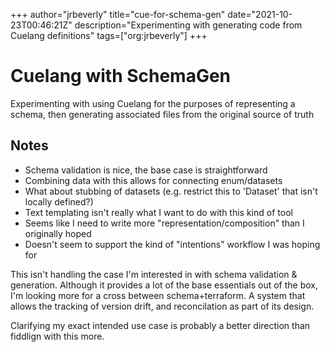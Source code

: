 +++
author="jrbeverly"
title="cue-for-schema-gen"
date="2021-10-23T00:46:21Z"
description="Experimenting with generating code from Cuelang definitions"
tags=["org:jrbeverly"]
+++

# Cuelang with SchemaGen

Experimenting with using Cuelang for the purposes of representing a schema, then generating associated files from the original source of truth

## Notes

- Schema validation is nice, the base case is straightforward
- Combining data with this allows for connecting enum/datasets
- What about stubbing of datasets (e.g. restrict this to 'Dataset' that isn't locally defined?)
- Text templating isn't really what I want to do with this kind of tool
- Seems like I need to write more "representation/composition" than I originally hoped
- Doesn't seem to support the kind of "intentions" workflow I was hoping for

This isn't handling the case I'm interested in with schema validation & generation. Although it provides a lot of the base essentials out of the box, I'm looking more for a cross between schema+terraform. A system that allows the tracking of version drift, and reconcilation as part of its design.

Clarifying my exact intended use case is probably a better direction than fiddlign with this more.
